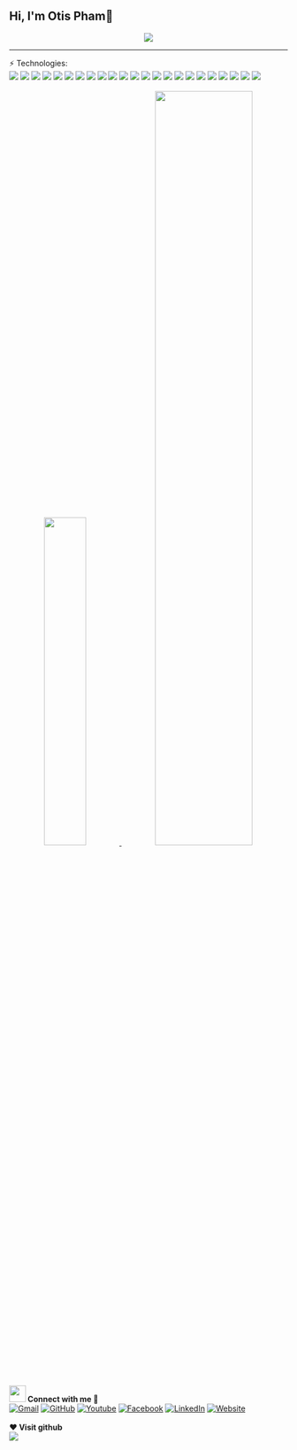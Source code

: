 ## Hi, I'm Otis Pham👋

<p align="center">
    <a href="https://github.com/pmhnam">
        <img
            src="https://readme-typing-svg.herokuapp.com/?lines=Welcome+to+my+GitHub;I%27m+a+Back-End+Developer&center=true&width=500&height=50">
    </a>
</p>
<hr/>

<div>
    <span>⚡ Technologies:</span>
    <br/>
    <img src="https://img.shields.io/badge/-JavaScript-black?style=flat-square&logo=javascript"></img>
    <img src="https://img.shields.io/badge/-TypeScript-black?style=flat-square&logo=typescript"></img>
    <img src="https://img.shields.io/badge/-Python-ffe873?style=flat-square&logo=python&logoColor=3776AB"></img>
    <img src="https://custom-icon-badges.demolab.com/badge/SQL-025E8C.svg?logo=database&logoColor=white"></img>
    <img src="https://img.shields.io/badge/-Node.js-black?style=flat-square&logo=nodedotjs"></img>
    <img src="https://img.shields.io/badge/-Express.js-black?style=flat-square&logo=express"></img>
    <img src="https://img.shields.io/badge/-Nest.js-black?style=flat-square&logo=nestjs&logoColor=E0234E"></img>
    <img src="https://img.shields.io/badge/-PostgreSQL-black?style=flat-square&logo=postgresql&logoColor=4169E1"></img>
    <img src="https://img.shields.io/badge/-MongoDB-black?style=flat-square&logo=mongodb&logoColor=47A248"></img>
    <img src="https://img.shields.io/badge/-Redis-black?style=flat-square&logo=redis&logoColor=FF4438"></img>
    <img src="https://img.shields.io/badge/-ElasticSearch-005571?style=flat-square&logo=elasticsearch"></img>
    <img src="https://img.shields.io/badge/-Docker-black?style=flat-square&logo=docker&logoColor=2496ED"></img>
    <img src="https://img.shields.io/badge/-AWS-black?style=flat-square&logo=amazonwebservices"></img>
    <img src="https://img.shields.io/badge/-Git-black?style=flat-square&logo=git&logoColor=F05032"></img>
    <img src="https://img.shields.io/badge/-Linux-black?style=flat-square&logo=linux&logoColor=FCC624"></img>
    <img src="https://img.shields.io/badge/-Firebase-ffc400?style=flat-square&logo=firebase&logoColor=DD2C00"></img>
    <img src="https://img.shields.io/badge/-RabbitMQ-black?style=flat-square&logo=rabbitmq&logoColor=FF6600"></img>
    <img src="https://img.shields.io/badge/-Google%20Cloud-black?style=flat-square&logo=googlecloud&logoColor=4285F4"></img>
    <img src="https://img.shields.io/badge/-Django-092E20?style=flat-square&logo=django&logoColor=white"></img>
    <img src="https://img.shields.io/badge/-GitHub-181717?style=flat-square&logo=github"></img>
    <img src="https://img.shields.io/badge/-GitLab-FCA121?style=flat-square&logo=gitlab"></img>
    <img src="https://img.shields.io/badge/-BitBucket-darkblue?style=flat-square&logo=bitbucket"></img>
    <img src="https://img.shields.io/badge/-Solidity-white?style=flat-square&logo=solidity&logoColor=363636"></img>
    <img src=""></img>
</div>
<br/>

<div align="center">
    <a align="center" href="https://github.com/pmhnam?tab=repositories" title="pmhnam">
        <img width="39%"
            src="https://github-readme-stats.vercel.app/api/top-langs/?username=pmhnam&hide=c%23,powershell,Mathematica,Ruby,Objective-C,Objective-C%2b%2b,Cuda&title_color=61dafb&text_color=ffffff&icon_color=61dafb&bg_color=20232a&langs_count=8&layout=compact&border_color=61dafb&hide_border=true" />
    </a>
    <a align="center" href="https://github.com/pmhnam" title="pmhnam">
        <img width="59.15%"
            src="https://github-readme-stats.vercel.app/api?username=pmhnam&show_icons=true&theme=react&border_color=61dafb&hide_border=true" />
    </a>
</div>
<br />
<br />

<div class="footer">
    <!-- connect -->
    <div >
        <span>
            <b>
                <img src="https://media.giphy.com/media/iY8CRBdQXODJSCERIr/giphy.gif" width="30px">
                Connect with me 🤝
            </b>
        </span>
        <br>
        <span align="center">
            <a href="mailto:pmhnamdev@gmail.com"><img
                    src="https://img.shields.io/badge/gmail-%23EA4335.svg?style=flat-square&logo=gmail&logoColor=white"
                    alt="Gmail" /></a>
            <a href="https://github.com/pmhnam"><img
                    src="https://img.shields.io/badge/github-%23181717.svg?style=flat-square&logo=github&logoColor=white"
                    alt="GitHub" /></a>
            <a href="#"><img
                    src="https://img.shields.io/badge/youtube-%23EA4335.svg?style=flat-square&logo=youtube&logoColor=white"
                    alt="Youtube" /></a>
            <a href="https://www.facebook.com/hnam.se"><img
                    src="https://img.shields.io/badge/facebook-%231877F2.svg?style=flat-square&logo=facebook&logoColor=white"
                    alt="Facebook" /></a>
            <a href="https://www.linkedin.com/in/hnam-dev/"><img
                    src="https://img.shields.io/badge/linkedin-%231877F2.svg?style=flat-square&logo=linkedin&logoColor=white"
                    alt="LinkedIn" /></a>
            <a href="https://hnam.id.vn"><img
                    src="https://custom-icon-badges.demolab.com/badge/-website-cd5ff8.svg?style=flat-square&logo=website&logoColor=white"
                    alt="Website" /></a>
        </span>
    </div>
    <br>
    <!-- visit -->
    <div>
        <span><b>❤️ Visit github</b></span>
        <br>
        <img  src="https://profile-counter.glitch.me/pmhnam/count.svg"></img>
    </div>

</div>
